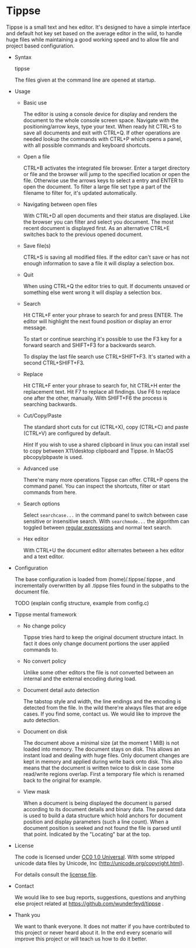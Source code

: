 Tippse
======

Tippse is a small text and hex editor. It's designed to have a simple interface and default hot key set based on the average editor in the wild, to handle huge files while maintaining a good working speed and to allow file and project based configuration.

* Syntax

  tippse <files>

  The files given at the command line are opened at startup.

* Usage

  * Basic use

    The editor is using a console device for display and renders the document to the whole console screen space. Navigate with the positioning/arrow keys, type your text. When ready hit CTRL+S to save all documents and exit with CTRL+Q. If other operations are needed lookup the commands with CTRL+P which opens a panel, with all possible commands and keyboard shortcuts.

  * Open a file

    CTRL+B activates the integrated file browser. Enter a target directory or file and the browser will jump to the specified location or open the file. Otherwise use the arrows keys to select a entry and ENTER to open the document. To filter a large file set type a part of the filename to filter for, it's updated automatically.

  * Navigating between open files

    With CTRL+D all open documents and their status are displayed. Like the browser you can filter and select you document. The most recent document is displayed first. As an alternative CTRL+E switches back to the previous opened document.

  * Save file(s)

    CTRL+S is saving all modified files. If the editor can't save or has not enough information to save a file it will display a selection box.

  * Quit

    When using CTRL+Q the editor tries to quit. If documents unsaved or something else went wrong it will display a selection box.

  * Search

    Hit CTRL+F enter your phrase to search for and press ENTER. The editor will highlight the next found position or display an error message.

    To start or continue searching it's possible to use the F3 key for a forward search and SHIFT+F3 for a backwards search.

    To display the last file search use CTRL+SHIFT+F3. It's started with a second CTRL+SHIFT+F3.

  * Replace

    Hit CTRL+F enter your phrase to search for, hit CTRL+H enter the replacement text. Hit F7 to replace all findings. Use F6 to replace one after the other, manually. With SHIFT+F6 the process is searching backwards.

  * Cut/Copy/Paste

    The standard short cuts for cut (CTRL+X), copy (CTRL+C) and paste (CTRL+V) are configured by default.

    *Hint* If you wish to use a shared clipboard in linux you can install xsel to copy between X11/desktop clipboard and Tippse. In MacOS pbcopy/pbpaste is used.

  * Advanced use

    There're many more operations Tippse can offer. CTRL+P opens the command panel. You can inspect the shortcuts, filter or start commands from here.

  * Search options

    Select `searchcase...` in the command panel to switch between case sensitive or insensitive search. With `searchmode...` the algorithm can toggled between [regular expressions](regex.md) and normal text search.

  * Hex editor

    With CTRL+U the document editor alternates between a hex editor and a text editor.

* Configuration

  The base configuration is loaded from (home)/.tippse/.tippse , and incrementally overwritten by all .tippse files found in the subpaths to the document file.

  TODO (explain config structure, example from config.c)

* Tippse mental framework

  * No change policy

    Tippse tries hard to keep the original document structure intact. In fact it does only change document portions the user applied commands to.

  * No convert policy

    Unlike some other editors the file is not converted between an internal and the external encoding during load.

  * Document detail auto detection

    The tabstop style and width, the line endings and the encoding is detected from the file. In the wild there're always files that are edge cases. If you find some, contact us. We would like to improve the auto detection.

  * Document on disk

    The document above a minimal size (at the moment 1 MiB) is not loaded into memory. The document stays on disk. This allows an instant load and dealing with huge files. Only document changes are kept in memory and applied during write back onto disk. This also means that the document is written twice to disk in case some read/write regions overlap. First a temporary file which is renamed back to the original for example.

  * View mask

    When a document is being displayed the document is parsed according to its document details and binary data. The parsed data is used to build a data structure which hold anchors for document position and display parameters (such a line count). When a document position is seeked and not found the file is parsed until that point. Indicated by the "Locating" bar at the top.

* License

  The code is licensed under [CC0 1.0 Universal](https://creativecommons.org/publicdomain/zero/1.0/legalcode). With some stripped unicode data files by Unicode, Inc (http://unicode.org/copyright.html).

  For details consult the [license file](../LICENSE.md).

* Contact

  We would like to see bug reports, suggestions, questions and anything else project related at https://github.com/wunderfeyd/tippse .

* Thank you

  We want to thank everyone. It does not matter if you have contributed to this project or never heard about it. In the end every scenario will improve this project or will teach us how to do it better.
